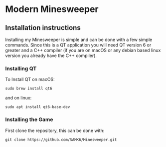 # Modern Minesweeper

## Installation instructions

Installing my Minesweeper is simple and can be done with a few simple commands. Since this is a QT application you will need QT version 6 or greater and a C++ compiler (if you are on macOS or any debian based linux version you already have the C++ compiler). 

### Installing QT

To Install QT on macOS:

```
sudo brew install qt6
```

and on linux:

```
sudo apt install qt6-base-dev
```


### Installing the Game

First clone the repository, this can be done with:

```
git clone https://github.com/SAMK6/Minesweeper.git
```



